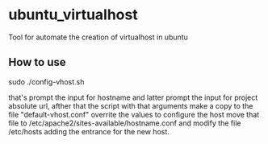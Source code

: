 # ubuntu_virtualhost
Tool for automate the creation of virtualhost in ubuntu


## How to use
sudo ./config-vhost.sh

that's prompt the input for hostname and latter prompt the input for project absolute url, afther that the script with that arguments
make a copy to the file "default-vhost.conf" overrite the values to configure the host move that file to /etc/apache2/sites-available/hostname.conf
and modify the file /etc/hosts adding the entrance for the new host.

